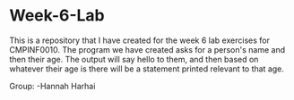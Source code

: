 # Week-6-Lab
This is a repository that I have created for the week 6 lab exercises for CMPINF0010.  The program we have created asks for a person's name and then their age.  The output will say hello to them, and then based on whatever their age is there will be a statement printed relevant to that age.


Group:
-Hannah Harhai

